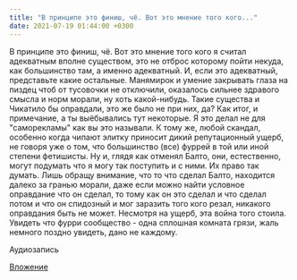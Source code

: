 ```yaml
---
title: "В принципе это финиш, чё. Вот это мнение того кого..."
date: 2021-07-19 01:44:00 +0300
---
```


В принципе это финиш, чё. Вот это мнение того кого я считал адекватным вполне существом, это не отброс которому пойти некуда, как большинство там, а именно адекватный. И, если это адекватный, представьте какие остальные. Манямирок и умение закрывать глаза на пиздец чтоб от тусовочки не отключили, оказалось сильнее здравого смысла и норм морали, ну хоть какой-нибудь. Такие существа и Чикатило бы оправдали, это же было не при них, да?
Как итог, и примечание, а ты выёбывались тут некоторые. Я это делал не для "саморекламы" как вы это называли. К тому же, любой скандал, особенно когда чипают элитку приносит дикий репутационный ущерб, не говоря уже о том, что большинство (все) фуррей в той или иной степени фетишисты. Ну и, глядя как отменял Балто, они, естественно, могут подумать что я могу так поступить и с ними. Их право так думать. Лишь обращу внимание, что то что сделал Балто, находится далеко за гранью морали, даже если можно найти условное оправдание что он сделал, то тому как он это сделал и что сделал потом и что он спидозный и мог заразить того кого резал, никакого оправдания быть не может.
Несмотря на ущерб, эта война того стоила. Увидеть что фурри сообщество - одна сплошная комната грязи, жаль немного поздно увидеть, дано не каждому.

Аудиозапись

[Вложение](https://vk.com/photo41076938_457247376)
